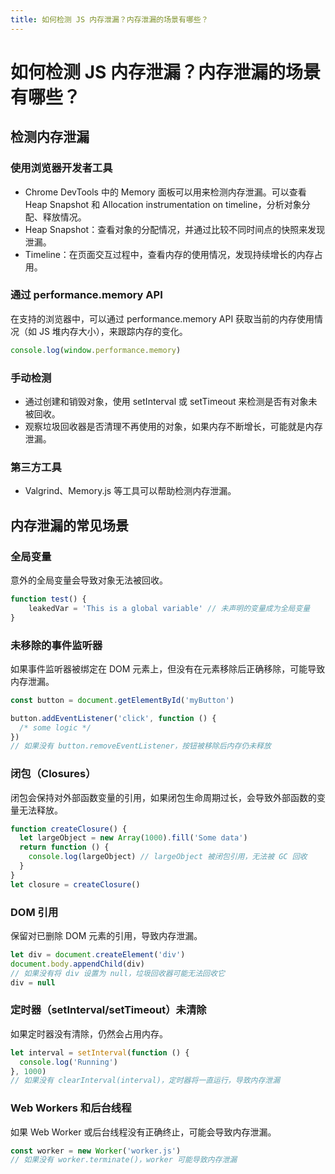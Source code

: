 ```yaml
---
title: 如何检测 JS 内存泄漏？内存泄漏的场景有哪些？
---
```


# 如何检测 JS 内存泄漏？内存泄漏的场景有哪些？

## 检测内存泄漏

### 使用浏览器开发者工具
- Chrome DevTools 中的 Memory 面板可以用来检测内存泄漏。可以查看 Heap Snapshot 和 Allocation instrumentation on timeline，分析对象分配、释放情况。
- Heap Snapshot：查看对象的分配情况，并通过比较不同时间点的快照来发现泄漏。
- Timeline：在页面交互过程中，查看内存的使用情况，发现持续增长的内存占用。

### 通过 performance.memory API
在支持的浏览器中，可以通过 performance.memory API 获取当前的内存使用情况（如 JS 堆内存大小），来跟踪内存的变化。
```js
console.log(window.performance.memory)
```

### 手动检测
- 通过创建和销毁对象，使用 setInterval 或 setTimeout 来检测是否有对象未被回收。
- 观察垃圾回收器是否清理不再使用的对象，如果内存不断增长，可能就是内存泄漏。

### 第三方工具
- Valgrind、Memory.js 等工具可以帮助检测内存泄漏。


## 内存泄漏的常见场景
### 全局变量
意外的全局变量会导致对象无法被回收。
```js
function test() {
    leakedVar = 'This is a global variable' // 未声明的变量成为全局变量
}
```

### 未移除的事件监听器
如果事件监听器被绑定在 DOM 元素上，但没有在元素移除后正确移除，可能导致内存泄漏。
```js
const button = document.getElementById('myButton')

button.addEventListener('click', function () {
  /* some logic */
})
// 如果没有 button.removeEventListener，按钮被移除后内存仍未释放
```

### 闭包（Closures）
闭包会保持对外部函数变量的引用，如果闭包生命周期过长，会导致外部函数的变量无法释放。
```js
function createClosure() {
  let largeObject = new Array(1000).fill('Some data')
  return function () {
    console.log(largeObject) // largeObject 被闭包引用，无法被 GC 回收
  }
}
let closure = createClosure()
```

### DOM 引用
保留对已删除 DOM 元素的引用，导致内存泄漏。
```js
let div = document.createElement('div')
document.body.appendChild(div)
// 如果没有将 div 设置为 null，垃圾回收器可能无法回收它
div = null
```

### 定时器（setInterval/setTimeout）未清除
如果定时器没有清除，仍然会占用内存。
```js
let interval = setInterval(function () {
  console.log('Running')
}, 1000)
// 如果没有 clearInterval(interval)，定时器将一直运行，导致内存泄漏
```

### Web Workers 和后台线程
如果 Web Worker 或后台线程没有正确终止，可能会导致内存泄漏。
```js
const worker = new Worker('worker.js')
// 如果没有 worker.terminate()，worker 可能导致内存泄漏
```
